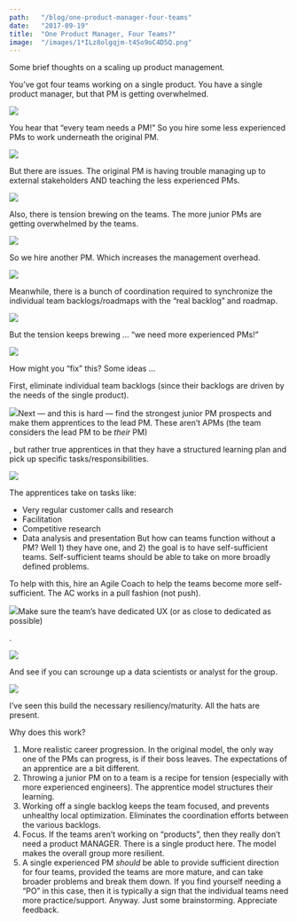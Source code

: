 ```yaml
---
path:	"/blog/one-product-manager-four-teams"
date:	"2017-09-19"
title:	"One Product Manager, Four Teams?"
image:	"/images/1*ILz8olgqjm-t4So9oC4D5Q.png"
---
```


Some brief thoughts on a scaling up product management.

You’ve got four teams working on a single product. You have a single product manager, but that PM is getting overwhelmed.

![](/images/1*ILz8olgqjm-t4So9oC4D5Q.png)

You hear that “every team needs a PM!” So you hire some less experienced PMs to work underneath the original PM.

![](/images/1*yC4ur3HPvnPkxxhwJXXNdA.png)

But there are issues. The original PM is having trouble managing up to external stakeholders AND teaching the less experienced PMs.

![](/images/1*QmmL0J3-Rp8-tp4dpHtVuA.png)

Also, there is tension brewing on the teams. The more junior PMs are getting overwhelmed by the teams.

![](/images/1*T1PsuoqtFfuAaNHFV40P8w.png)

So we hire another PM. Which increases the management overhead.

![](/images/1*B9islRGBK0sW1jeVQp_mwg.png)

Meanwhile, there is a bunch of coordination required to synchronize the individual team backlogs/roadmaps with the “real backlog” and roadmap.

![](/images/1*MKrXcngd3Ln6ClHQfmKz8Q.png)

But the tension keeps brewing … “we need more experienced PMs!”

![](/images/1*tNIA4lArZ-RpBJIBuR8Kyw.png)

How might you “fix” this? Some ideas …

First, eliminate individual team backlogs (since their backlogs are driven by the needs of the single product).

![](/images/1*9d-oHQ7KN0wl6uiq3002Ow.png)Next — and this is hard — find the strongest junior PM prospects and make them apprentices to the lead PM. These aren’t APMs (the team considers the lead PM to be *their* PM)

, but rather true apprentices in that they have a structured learning plan and pick up specific tasks/responsibilities.

![](/images/1*uVLKfYV_PQXhu7JwGr7syA.png)

The apprentices take on tasks like:

* Very regular customer calls and research
* Facilitation
* Competitive research
* Data analysis and presentation
But how can teams function without a PM? Well 1) they have one, and 2) the goal is to have self-sufficient teams. Self-sufficient teams should be able to take on more broadly defined problems.

To help with this, hire an Agile Coach to help the teams become more self-sufficient. The AC works in a pull fashion (not push).

![](/images/1*qZf_xa0UM65Xf04FA_HpxA.png)Make sure the team’s have dedicated UX (or as close to dedicated as possible)

.

![](/images/1*KBHwoR01EUikzveqUfveDQ.png)

And see if you can scrounge up a data scientists or analyst for the group.

![](/images/1*zOOIV68FELBmenRvuHtxMg.png)

I’ve seen this build the necessary resiliency/maturity. All the hats are present.

Why does this work?

1. More realistic career progression. In the original model, the only way one of the PMs can progress, is if their boss leaves. The expectations of an apprentice are a bit different.
2. Throwing a junior PM on to a team is a recipe for tension (especially with more experienced engineers). The apprentice model structures their learning.
3. Working off a single backlog keeps the team focused, and prevents unhealthy local optimization. Eliminates the coordination efforts between the various backlogs.
4. Focus. If the teams aren’t working on “products”, then they really don’t need a product MANAGER. There is a single product here. The model makes the overall group more resilient.
5. A single experienced PM *should* be able to provide sufficient direction for four teams, provided the teams are more mature, and can take broader problems and break them down. If you find yourself needing a “PO” in this case, then it is typically a sign that the individual teams need more practice/support.
Anyway. Just some brainstorming. Appreciate feedback.

